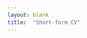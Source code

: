 ```yaml
---
layout: blank
title:  "Short-form CV"
---
```

<meta charset="utf-8"> 

<link rel='stylesheet' href='/css/cv.css' />
<img src="/img/cv_screenshot_small.jpg" itemprop="image"  style='display:none' width="200" height="200" />

<svg id="cv-area" ></svg>

<script src="/js/lib/d3.min.js"></script>
<script src="/js/lib/topojson.v1.min.js"></script>
<script src="/js/cv.js"></script>
<script type='text/javascript'>
    drawCV('#cv-area');
</script>
